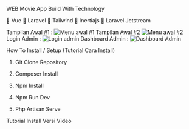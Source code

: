 WEB Movie App Build With Technology

 👾 Vue
 👾 Laravel
 👾 Tailwind
 👾 Inertiajs
 👾 Laravel Jetstream
 
 Tampilan Awal #1 :
 ![Menu awal #1](https://user-images.githubusercontent.com/43640284/210171622-6d8cf0e8-9992-4815-8448-a0dd3cce9ca9.PNG)
 Tampilan Awal #2
 ![Menu awal #2](https://user-images.githubusercontent.com/43640284/210171668-dadc6459-ec4f-4b15-a1f1-37185b34bf18.PNG)
 Login Admin :
 ![Login admin](https://user-images.githubusercontent.com/43640284/210171707-0a66bb91-1c54-4e31-8ebb-2cfd97eb3894.PNG)
 Dashboard Admin :
 ![Dashboard Admin](https://user-images.githubusercontent.com/43640284/210171838-10546f90-87ad-4456-a41e-eba268f682b6.PNG)
 
 
 How To Install / Setup (Tutorial Cara Install)
 
 1. Git Clone Repository
 
 2. Composer Install
 
 3. Npm Install
 
 4. Npm Run Dev
 
 5. Php Artisan Serve 
 
 
 Tutorial Install Versi Video
 
 

